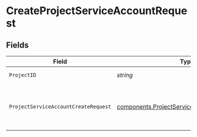 # CreateProjectServiceAccountRequest


## Fields

| Field                                                                                                          | Type                                                                                                           | Required                                                                                                       | Description                                                                                                    |
| -------------------------------------------------------------------------------------------------------------- | -------------------------------------------------------------------------------------------------------------- | -------------------------------------------------------------------------------------------------------------- | -------------------------------------------------------------------------------------------------------------- |
| `ProjectID`                                                                                                    | *string*                                                                                                       | :heavy_check_mark:                                                                                             | The ID of the project.                                                                                         |
| `ProjectServiceAccountCreateRequest`                                                                           | [components.ProjectServiceAccountCreateRequest](../../models/components/projectserviceaccountcreaterequest.md) | :heavy_check_mark:                                                                                             | The project service account create request payload.                                                            |